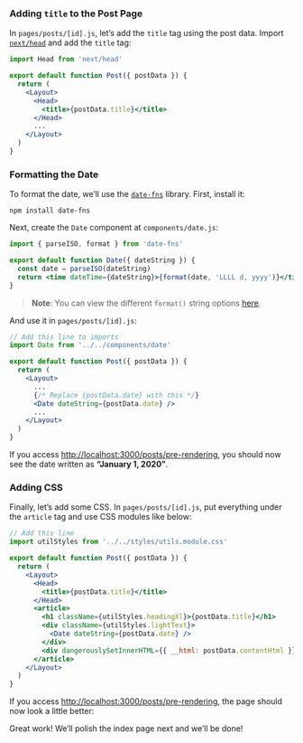 ### Adding `title` to the Post Page

In `pages/posts/[id].js`, let’s add the `title` tag using the post data. Import [`next/head`](https://www.nextjs.cn/docs/api-reference/next/head) and add the `title` tag:

```jsx
import Head from 'next/head'

export default function Post({ postData }) {
  return (
    <Layout>
      <Head>
        <title>{postData.title}</title>
      </Head>
      ...
    </Layout>
  )
}
```

### Formatting the Date

To format the date, we’ll use the [`date-fns`](https://date-fns.org/) library. First, install it:

```shell
npm install date-fns
```

Next, create the `Date` component at `components/date.js`:

```jsx
import { parseISO, format } from 'date-fns'

export default function Date({ dateString }) {
  const date = parseISO(dateString)
  return <time dateTime={dateString}>{format(date, 'LLLL d, yyyy')}</time>
}
```

> **Note**: You can view the different `format()` string options [here](https://date-fns.org/v2.16.1/docs/format).

And use it in `pages/posts/[id].js`:

```jsx
// Add this line to imports
import Date from '../../components/date'

export default function Post({ postData }) {
  return (
    <Layout>
      ...
      {/* Replace {postData.date} with this */}
      <Date dateString={postData.date} />
      ...
    </Layout>
  )
}
```

If you access [http://localhost:3000/posts/pre-rendering](http://localhost:3000/posts/pre-rendering), you should now see the date written as **“January 1, 2020”**.

### Adding CSS

Finally, let’s add some CSS. In `pages/posts/[id].js`, put everything under the `article` tag and use CSS modules like below:

```jsx
// Add this line
import utilStyles from '../../styles/utils.module.css'

export default function Post({ postData }) {
  return (
    <Layout>
      <Head>
        <title>{postData.title}</title>
      </Head>
      <article>
        <h1 className={utilStyles.headingXl}>{postData.title}</h1>
        <div className={utilStyles.lightText}>
          <Date dateString={postData.date} />
        </div>
        <div dangerouslySetInnerHTML={{ __html: postData.contentHtml }} />
      </article>
    </Layout>
  )
}
```

If you access [http://localhost:3000/posts/pre-rendering](http://localhost:3000/posts/pre-rendering), the page should now look a little better:

Great work! We’ll polish the index page next and we’ll be done!